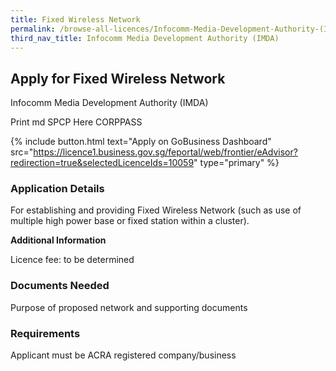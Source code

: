 ```yaml
---
title: Fixed Wireless Network
permalink: /browse-all-licences/Infocomm-Media-Development-Authority-(IMDA)/Fixed-Wireless-Network
third_nav_title: Infocomm Media Development Authority (IMDA)
---
```


## Apply for Fixed Wireless Network

Infocomm Media Development Authority (IMDA)

Print md SPCP Here CORPPASS

{% include button.html text="Apply on GoBusiness Dashboard" src="https://licence1.business.gov.sg/feportal/web/frontier/eAdvisor?redirection=true&selectedLicenceIds=10059" type="primary" %}

### Application Details

<p>For establishing and providing Fixed Wireless Network (such as use of multiple high power base or fixed station within a cluster).</p>

**Additional Information**

Licence fee: to be determined

### Documents Needed

Purpose of proposed network and supporting documents

### Requirements

Applicant must be ACRA registered company/business

